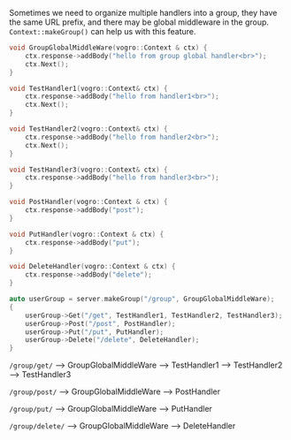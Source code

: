 Sometimes we need to organize multiple handlers into a group, they have the same URL prefix, and there may be global middleware in the group.
`Context::makeGroup()` can help us with this feature.

``` C++
void GroupGlobalMiddleWare(vogro::Context & ctx) {
    ctx.response->addBody("hello from group global handler<br>");
    ctx.Next();
}

void TestHandler1(vogro::Context& ctx) {
    ctx.response->addBody("hello from handler1<br>");
    ctx.Next();
}

void TestHandler2(vogro::Context& ctx) {
    ctx.response->addBody("hello from handler2<br>");
    ctx.Next();
}

void TestHandler3(vogro::Context& ctx) {
    ctx.response->addBody("hello from handler3<br>");
}

void PostHandler(vogro::Context & ctx) {
    ctx.response->addBody("post");
}

void PutHandler(vogro::Context & ctx) {
    ctx.response->addBody("put");
}

void DeleteHandler(vogro::Context & ctx) {
    ctx.response->addBody("delete");
}

auto userGroup = server.makeGroup("/group", GroupGlobalMiddleWare);
{
    userGroup->Get("/get", TestHandler1, TestHandler2, TestHandler3);
    userGroup->Post("/post", PostHandler);
    userGroup->Put("/put", PutHandler);
    userGroup->Delete("/delete", DeleteHandler);
}
```
`/group/get/` --> GroupGlobalMiddleWare --> TestHandler1 --> TestHandler2 --> TestHandler3

`/group/post/` --> GroupGlobalMiddleWare --> PostHandler

`/group/put/` --> GroupGlobalMiddleWare --> PutHandler

`/group/delete/` --> GroupGlobalMiddleWare --> DeleteHandler